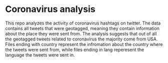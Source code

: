 # Coronavirus analysis

This repo analyzes the activity of coronavirus hashtags on twitter.
The data contains all tweets that were geotagged, meaning they contain information about the place they were sent from. The analysis suggests that out of all the geotagged tweets related to coronavirus the majority come from USA. Files ending with country represent the infromation about the country where the tweets were sent from, while files ending in lang reperesent the language the tweets were sent in.
